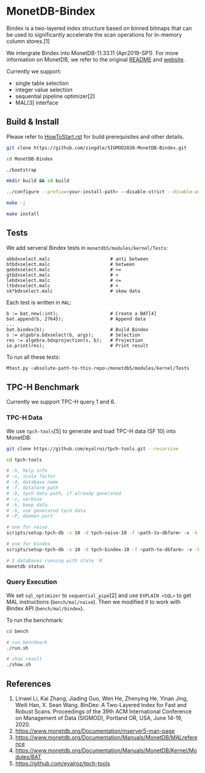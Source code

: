 # MonetDB-Bindex

Bindex is a two-layered index structure based on binned bitmaps that can be used to significantly accelerate the scan operations for in-memory column stores.[1]

We intergrate Bindex into MonetDB-11.33.11 (Apr2019-SP1). For more information on MonetDB, we refer to the original [README](README.monetdb.rst) and [website](https://www.monetdb.org).

Currently we support:

- single table selection
- integer value selection
- sequential pipeline optimizer[2]
- MAL[3] interface

## Build & Install

Please refer to [HowToStart.rst](HowToStart.rst) for build prerequisites and other details.

```bash
git clone https://github.com/zingdle/SIGMOD2020-MonetDB-Bindex.git

cd MonetDB-Bindex

./bootstrap

mkdir build && cd build

../configure --prefix=<your-install-path> --disable-strict --disable-assert --disable-debug --enable-optimize

make -j

make install
```

## Tests

We add serveral Bindex tests in `monetdb5/modules/kernel/Tests`:

```
abbdxselect.malc                      # anti between
btbdxselect.malc                      # between
gebdxselect.malc                      # >=
gtbdxselect.malc                      # >
lebdxselect.malc                      # <=
ltbdxselect.malc                      # <
sk*bdxselect.malc                     # skew data
```

Each test is written in `MAL`:

```
b := bat.new(:int);                   # Create a BAT[4]
bat.append(b, 27645);                 # Append data
...
bat.bindex(b);                        # Build Bindex
s := algebra.bdxselect(b, args);      # Selection
res := algebra.bdxprojection(s, b);   # Projection
io.print(res);                        # Print result
```

To run all these tests:

```bash
Mtest.py <absolute-path-to-this-repo>/monetdb5/modules/kernel/Tests
```

## TPC-H Benchmark

Currently we support TPC-H query 1 and 6.

### TPC-H Data

We use `tpch-tools`[5] to generate and load TPC-H data (SF 10) into MonetDB:

```bash
git clone https://github.com/eyalroz/tpch-tools.git --recursive

cd tpch-tools

# -h, help info
# -s, scale factor
# -d, database name
# -f, datafarm path
# -D, tpch data path, if already generated
# -v, verbose
# -k, keep data
# -G, use generated tpch data
# -P, daemon port

# one for naive
scripts/setup-tpch-db -s 10 -d tpch-naive-10 -f <path-to-dbfarm> -v -k

# one for bindex
scripts/setup-tpch-db -s 10 -d tpch-bindex-10 -f <path-to-dbfarm> -v -k -G

# 2 databases running with state `R`
monetdb status
```

### Query Execution

We set `sql_optimizer` to `sequential_pipe`[2] and use `EXPLAIN <SQL>` to get MAL instructions (`bench/mal/naive`). Then we modified it to work with Bindex API (`bench/mal/bindex`).

To run the benchmark:

```bash
cd bench

# run benchmark
./run.sh

# show result
./show.sh
```

## References

1. Linwei Li, Kai Zhang, Jiading Guo, Wen He, Zhenying He, Yinan Jing, Weili Han, X. Sean Wang. BinDex: A Two-Layered Index for Fast and Robust Scans. Proceedings of the 39th ACM International Conference on Management of Data (SIGMOD), Portland OR, USA, June 14-19, 2020.
2. https://www.monetdb.org/Documentation/mserver5-man-page
3. https://www.monetdb.org/Documentation/Manuals/MonetDB/MALreference
4. https://www.monetdb.org/Documentation/Manuals/MonetDB/Kernel/Modules/BAT
5. https://github.com/eyalroz/tpch-tools
